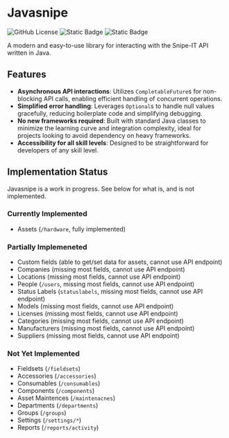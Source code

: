 # Javasnipe
![GitHub License](https://img.shields.io/github/license/sidpatchy/Javasnipe?style=flat-square&label=License) ![Static Badge](https://img.shields.io/badge/17+-0?style=flat-square&label=Java%20Compatibility) ![Static Badge](https://img.shields.io/badge/6.3.4-0?style=flat-square&label=Snipe-IT%20Version)

A modern and easy-to-use library for interacting with the Snipe-IT API written in Java.

## Features
- **Asynchronous API interactions**: Utilizes `CompletableFuture`s for non-blocking API calls, enabling efficient handling of concurrent operations.
- **Simplified error handling**: Leverages `Optional`s to handle null values gracefully, reducing boilerplate code and simplifying debugging.
- **No new frameworks required**: Built with standard Java classes to minimize the learning curve and integration complexity, ideal for projects looking to avoid dependency on heavy frameworks.
- **Accessibility for all skill levels**: Designed to be straightforward for developers of any skill level.

## Implementation Status
Javasnipe is a work in progress. See below for what is, and is not implemented. 

### Currently Implemented
- Assets (`/hardware`, fully implemented)

### Partially Implemeneted
- Custom fields (able to get/set data for assets, cannot use API endpoint)
- Companies (missing most fields, cannot use API endpoint)
- Locations (missing most fields, cannot use API endpoint)
- People (`/users`, missing most fields, cannot use API endpoint)
- Status Labels (`statuslabels`, missing most fields, cannot use API endpoint)
- Models (missing most fields, cannot use API endpoint)
- Licenses (missing most fields, cannot use API endpoint)
- Categories (missing most fields, cannot use API endpoint)
- Manufacturers (missing most fields, cannot use API endpoint)
- Suppliers (missing most fields, cannot use API endpoint)

### Not Yet Implemented
- Fieldsets (`/fieldsets`)
- Accessories (`/accessories`)
- Consumables (`/consumables`)
- Components (`/components`)
- Asset Maintences (`/maintenacnes`)
- Departments (`/departments`)
- Groups (`/groups`)
- Settings (`/settings/*`)
- Reports (`/reports/activity`)
